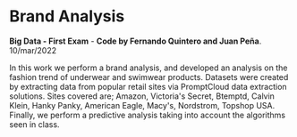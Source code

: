 # Brand Analysis

**Big Data - First Exam** - __Code by Fernando Quintero and Juan Peña__.  10/mar/2022

In this work we perform a brand analysis, and developed an analysis on the fashion trend of underwear and swimwear products. Datasets were created by extracting data from popular retail sites via PromptCloud data extraction solutions. Sites covered are; Amazon, Victoria's Secret, Btemptd, Calvin Klein, Hanky Panky, American Eagle, Macy's, Nordstrom, Topshop USA. Finally, we perform a predictive analysis taking into account the algorithms seen in class.

